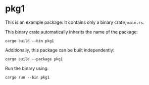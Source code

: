 # pkg1

This is an example package.
It contains only a binary crate, `main.rs`.

This binary crate automatically inherits the name of the package:

```
cargo build --bin pkg1
```

Additionally, this package can be built independently:

```
cargo build --package pkg1
```

Run the binary using:

```
cargo run --bin pkg1
```
